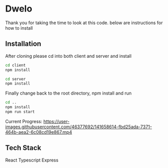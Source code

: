 # Dwelo
Thank you for taking the time to look at this code. below are instructions for how to install

## Installation

After cloning please cd into both client and server and install
```sh
cd client
npm install
```
```sh
cd server
npm install
```
Finally change back to the root directory, npm install and run
```sh
cd ..
npm install
npm run start
```

Current Progress: 
https://user-images.githubusercontent.com/46377692/141658614-fbd25ada-7371-464b-aea2-6c08cd19e867.mp4

## Tech Stack
React
Typescript
Express
